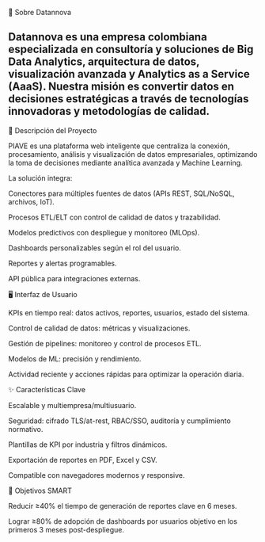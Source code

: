 🏢 Sobre Datannova

Datannova es una empresa colombiana especializada en consultoría y soluciones de Big Data Analytics, arquitectura de datos, visualización avanzada y Analytics as a Service (AaaS). Nuestra misión es convertir datos en decisiones estratégicas a través de tecnologías innovadoras y metodologías de calidad.
---
🚀 Descripción del Proyecto

PIAVE es una plataforma web inteligente que centraliza la conexión, procesamiento, análisis y visualización de datos empresariales, optimizando la toma de decisiones mediante analítica avanzada y Machine Learning.

La solución integra:

Conectores para múltiples fuentes de datos (APIs REST, SQL/NoSQL, archivos, IoT).

Procesos ETL/ELT con control de calidad de datos y trazabilidad.

Modelos predictivos con despliegue y monitoreo (MLOps).

Dashboards personalizables según el rol del usuario.

Reportes y alertas programables.

API pública para integraciones externas.

🖥️ Interfaz de Usuario

KPIs en tiempo real: datos activos, reportes, usuarios, estado del sistema.

Control de calidad de datos: métricas y visualizaciones.

Gestión de pipelines: monitoreo y control de procesos ETL.

Modelos de ML: precisión y rendimiento.

Actividad reciente y acciones rápidas para optimizar la operación diaria.

✨ Características Clave

Escalable y multiempresa/multiusuario.

Seguridad: cifrado TLS/at-rest, RBAC/SSO, auditoría y cumplimiento normativo.

Plantillas de KPI por industria y filtros dinámicos.

Exportación de reportes en PDF, Excel y CSV.

Compatible con navegadores modernos y responsive.

📌 Objetivos SMART

Reducir ≥40% el tiempo de generación de reportes clave en 6 meses.

Lograr ≥80% de adopción de dashboards por usuarios objetivo en los primeros 3 meses post-despliegue.







